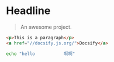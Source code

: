# Headline

> An awesome project.

```html
<p>This is a paragraph</p>
<a href="//docsify.js.org/">Docsify</a>
```

```bash
echo "hello           啊啊"
```


